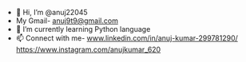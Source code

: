 - 👋 Hi, I’m @anuj22045
- My Gmail- anuj9t9@gmail.com
- 🌱 I’m currently learning Python language
- 📫 Connect with me-
  www.linkedin.com/in/anuj-kumar-299781290/  https://www.instagram.com/anujkumar_620 
